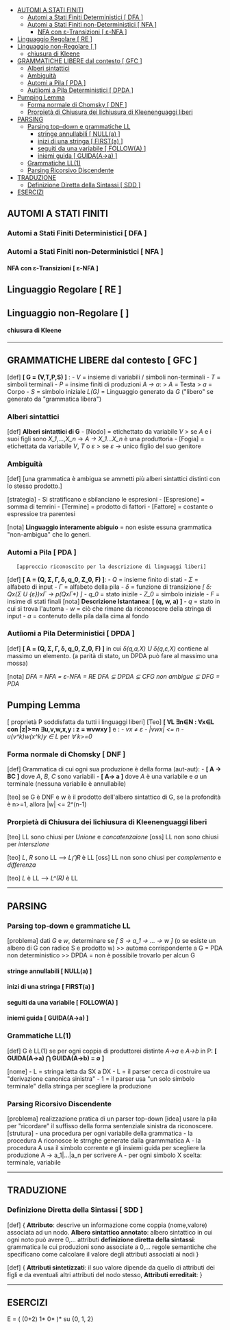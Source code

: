 - [AUTOMI A STATI FINITI](#automi-a-stati-finiti)
  - [Automi a Stati Finiti Deterministici \[ DFA \]](#automi-a-stati-finiti-deterministici--dfa-)
  - [Automi a Stati Finiti non-Deterministici \[ NFA \]](#automi-a-stati-finiti-non-deterministici--nfa-)
    - [NFA con ε-Transizioni \[ ε-NFA \]](#nfa-con-ε-transizioni--ε-nfa-)
- [Linguaggio Regolare  \[ RE \]](#linguaggio-regolare---re-)
- [Linguaggio non-Regolare \[ \]](#linguaggio-non-regolare--)
    - [chiusura di Kleene](#chiusura-di-kleene)
- [GRAMMATICHE LIBERE dal contesto \[ GFC \]](#grammatiche-libere-dal-contesto--gfc-)
  - [Alberi sintattici](#alberi-sintattici)
  - [Ambiguità](#ambiguità)
  - [Automi a Pila \[ PDA \]](#automi-a-pila--pda-)
  - [Autiìomi a Pila Deterministici \[ DPDA \]](#autiìomi-a-pila-deterministici--dpda-)
- [Pumping Lemma](#pumping-lemma)
  - [Forma normale di Chomsky \[ DNF \]](#forma-normale-di-chomsky--dnf-)
  - [Prorpietà di Chiusura dei lichiusura di Kleenenguaggi liberi](#prorpietà-di-chiusura-dei-lichiusura-di-kleenenguaggi-liberi)
- [PARSING](#parsing)
  - [Parsing top-down e grammatiche LL](#parsing-top-down-e-grammatiche-ll)
    - [stringe annullabili        \[ NULL(a)     \]](#stringe-annullabili---------nulla-----)
    - [inizi di una stringa       \[ FIRST(a)    \]](#inizi-di-una-stringa--------firsta----)
    - [seguiti da una variabile   \[ FOLLOW(A)   \]](#seguiti-da-una-variabile----followa---)
    - [iniemi guida               \[ GUIDA(A-\>a) \]](#iniemi-guida----------------guidaa-a-)
  - [Grammatiche LL(1)](#grammatiche-ll1)
  - [Parsing Ricorsivo Discendente](#parsing-ricorsivo-discendente)
- [TRADUZIONE](#traduzione)
  - [Definizione Diretta della Sintassi \[ SDD \]](#definizione-diretta-della-sintassi--sdd-)
- [ESERCIZI](#esercizi)



## AUTOMI A STATI FINITI
### Automi a Stati Finiti Deterministici [ DFA ]

### Automi a Stati Finiti non-Deterministici [ NFA ]
#### NFA con ε-Transizioni [ ε-NFA ]


## Linguaggio Regolare  [ RE ]

## Linguaggio non-Regolare [ ]


#### chiusura di Kleene

------------------------------------------------------------------------

## GRAMMATICHE LIBERE dal contesto [ GFC ]
[def] **[ G = (V,T,P,S) ]** :
        - *V* = insieme di variabili / simboli non-terminali
        - *T* = simboli terminali
        - *P* = insime finiti di produzioni *A -> a*:
            >  *A* = Testa
            >  *a* = Corpo
        - *S* = simbolo iniziale
    *L(G)* = Linguaggio generato da *G* ("libero" se generato da "grammatica libera")

### Alberi sintattici
[def] **Alberi sintattici di G**
        - [Nodo]    = etichettato da variabile *V*
            > se *A* e i suoi figli sono *X_1*,...,*X_n* -> *A -> X_1...X_n* è una produttoria 
        - [Fogia]   = etichettata da variabile *V*, *T* o *ε*
            > se *ε* -> unico figlio del suo genitore

### Ambiguità
[def] [una grammatica è ambigua se ammetti più alberi sintattici distinti con lo stesso prodotto.]

[strategia] - Si stratificano e sbilanciano le espresioni
            - [Espresione]  = somma di temrini
            - [Termine]     = prodotto di fattori
            - [Fattore]     = costante o espressioe tra parentesi
    
[nota]  **Linguaggio interamente abiguio** = non esiste essuna grammatica "non-ambigua" che lo generi.

### Automi a Pila [ PDA ]
       [approccio riconoscito per la descrizione di linguaggi liberi]
[def]   **[ A = (Q, Σ, Γ, δ, q_0, Z_0, F) ]**:
        - *Q*   = insieme finito di stati
        - *Σ*   = alfabeto di input 
        - *Γ*   = alfabeto della pila
        - *δ*   = funzione di transizione *[ δ: Qx(Σ U {ε})xΓ -> p(QxΓ\*) ]*
        - *q_0* = stato inizile
        - *Z_0* = simbolo iniziale
        - *F*   = insime di stati finali
[nota] **Descrizione Istantanea**: **[ (q, w, a) ]**
        - *q* = stato in cui si trova l'automa
        - *w* = ciò che rimane da riconoscere della stringa di input
        - *a* = contenuto della pila dalla cima al fondo

### Autiìomi a Pila Deterministici [ DPDA ]
[def]   **[ A = (Q, Σ, Γ, δ, q_0, Z_0, F) ]** in cui *δ(q,a,X) U δ(q,ε,X)* contiene al massimo un elemento.
        (a parità di stato, un DPDA può fare al massimo una mossa)

[nota]  *DFA = NFA = ε-NFA = RE*
        *DFA ⊊ DPDA ⊊ CFG non ambigue ⊊ DFG = PDA*

## Pumping Lemma
[ proprietà P soddisfatta da tutti i linguaggi liberi]
[Teo]  **[ ∀L ∃n∈N : ∀x∈L con |z|>=n  ∃u,v,w,x,y :  z = wvwxy ]** e : 
        - *vx ≠ ε*
        - *|vwx| <= n*
        - *u(v^k)w(x^k)y ∈ L* per *∀ k>=0*

### Forma normale di Chomsky [ DNF ]
[def]   Grammatica di cui ogni sua produzione è della forma (aut-aut):
        - **[ A -> BC ]**  dove *A*, *B*, *C* sono variabili
        - **[ A-> a ]**    dove *A* è una variabile e *a* un terminale
        (nessuna variabile è annullabile)

[teo]   se G è DNF e w è il prodotto dell'albero sintattico di G,
        se la profondità è n>=1, allora |w| <= 2^(n-1)

### Prorpietà di Chiusura dei lichiusura di Kleenenguaggi liberi
[teo]   LL sono chiusi          per *Unione* e *concatenzaione*
[oss]   LL non sono chiusi      per *interszione*

[teo]   *L*, *R* sono LL        --> *L⋂R* è LL
[oss]   LL non sono chiusi      per *complemento* e *differenza*

[teo]   *L* è LL                --> *L^(R)* è LL

----------------------------------------------------------------------------

## PARSING

### Parsing top-down e grammatiche LL
[problema]   dati *G* e *w*, determinare se *[ S -> a_1 -> ... -> w ]*
             (o se esiste un albero di G con radice S e prodotto w)
        >> automa corrispondente a G = PDA non deterministico
        >> DPDA = non è possibile trovarlo per alcun G

#### stringe annullabili        [ NULL(a)     ]
#### inizi di una stringa       [ FIRST(a)    ]
#### seguiti da una variabile   [ FOLLOW(A)   ]
#### iniemi guida               [ GUIDA(A->a) ]

### Grammatiche LL(1)
[def]   G è LL(1) se per ogni coppia di produttorei distinte *A->a* e *A->b* in P: 
        **[ GUIDA(A->a) ⋂ GUIDA(A->b) = ∅ ]**
 
[nome]  - L = stringa letta da SX a DX
        - L = il parser cerca di costruire ua "derivazione canonica sinistra"
        - 1 = il parser usa "un solo simbolo terminale" della stringa per scegliere la produzione

### Parsing Ricorsivo Discendente
[problema]   realizzazione pratica di un parser top-down
[idea]       usare la pila per "ricordare" il suffisso della forma sentenziale sinistra da riconoscere.
[strutura]   - una procedura per ogni variabile della grammatica
             - la procedura A riconosce le strnghe generate dalla grammmatica A
             - la procedura A usa il simbolo corrente e gli insiemi guida per scegliere la produzione A -> a_1|...|a_n per scrivere A
             - per ogni simbolo X scelta: terminale, variabile

----------------------------------------------------------------------------

## TRADUZIONE

### Definizione Diretta della Sintassi [ SDD ]
[def] {
        **Attributo**: descrive un informazione come coppia (nome,valore) associata ad un nodo.
        **Albero sintattico annotato**: albero sintattico in cui ogni noto può avere 0,... attributi
        **definizione diretta della sintassi**: grammatica le cui produzioni sono associate a 0,... regole semantiche che specificano come calcolare il valore degli attributi associati ai nodi
      }

[def] { 
        **Attributi sintetizzati**: il suo valore dipende da quello di attributi dei figli e da eventuali altri attributi del nodo stesso,
        **Attributi erreditait**: 
      }


------------------------------------------------------------------------------

## ESERCIZI

E = ( (0+2) 1* 0* )*            su {0, 1, 2}